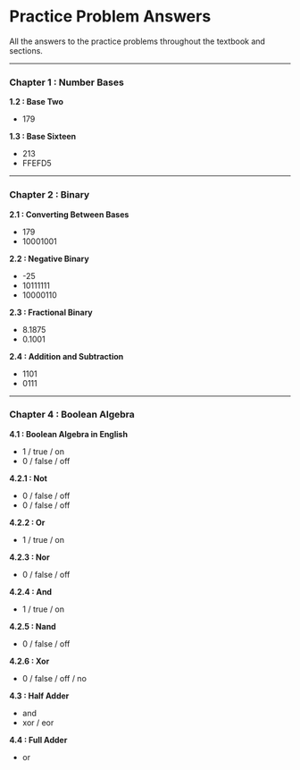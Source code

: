 # Practice Problem Answers

All the answers to the practice problems throughout the textbook and
sections.

---

### Chapter 1 : Number Bases

**1.2 : Base Two**

-   179

**1.3 : Base Sixteen**

-   213
-   FFEFD5

---

### Chapter 2 : Binary

**2.1 : Converting Between Bases**

-   179
-   10001001

**2.2 : Negative Binary**

-   -25
-   10111111
-   10000110

**2.3 : Fractional Binary**

-   8.1875
-   0.1001

**2.4 : Addition and Subtraction**

-   1101
-   0111

---

### Chapter 4 : Boolean Algebra

**4.1 : Boolean Algebra in English**

-   1 / true / on
-   0 / false / off

**4.2.1 : Not**

-   0 / false / off
-   0 / false / off

**4.2.2 : Or**

-   1 / true / on

**4.2.3 : Nor**

-   0 / false / off

**4.2.4 : And**

-   1 / true / on

**4.2.5 : Nand**

-   0 / false / off

**4.2.6 : Xor**

-   0 / false / off / no

**4.3 : Half Adder**

-   and
-   xor / eor

**4.4 : Full Adder**

-   or

